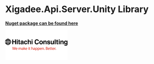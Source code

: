 ﻿# Xigadee.Api.Server.Unity Library


**[Nuget package can be found here](https://www.nuget.org/packages/Xigadee.Api.Server.Unity)**

![Hitachi](../../docs/hitachi.png)

